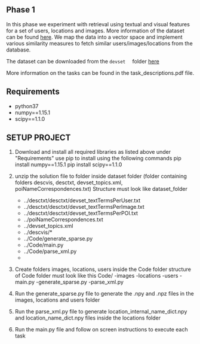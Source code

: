 Phase 1
-----------
In this phase we experiment with retrieval using textual and visual features for a set of users, locations and images. More information of the dataset can be found [here](http://skuld.cs.umass.edu/traces/mmsys/2015/paper-5/Div150Cred_readme.txt). We map the data into a vector space and implement various similarity measures to fetch similar users/images/locations from the database.

The dataset can be downloaded from the `devset	` folder [here](http://skuld.cs.umass.edu/traces/mmsys/2015/paper-5/)

More information on the tasks can be found in the task_descriptions.pdf file.

Requirements
-----------------

- python37
- numpy==1.15.1
- scipy==1.1.0

  

SETUP PROJECT
---------------------

1. Download and install all required libraries as listed above under "Requirements"
use pip to install using the following commands
pip install numpy==1.15.1
pip install scipy==1.1.0

2. unzip the solution file to folder inside dataset folder (folder containing folders descvis, desctxt, devset_topics.xml, poiNameCorrespondences.txt)
Structure must look like
dataset_folder
   - ../desctxt/desctxt/devset_textTermsPerUser.txt
   - ../desctxt/desctxt/devset_textTermsPerImage.txt
   - ../desctxt/desctxt/devset_textTermsPerPOI.txt
   - ../poiNameCorrespondences.txt
   - ../devset_topics.xml
   - ../descvis/*
   - ../Code/generate_sparse.py
   - ../Code/main.py
   - ../Code/parse_xml.py
   - 
3. Create folders images, locations, users inside the Code folder
structure of Code folder must look like this
Code/
-images
-locations
-users
-main.py
-generate_sparse.py
-parse_xml.py  

4. Run the generate_sparse.py file to generate the .npy and .npz files in the images, locations and users folder
 
5. Run the parse_xml.py file to generate location_internal_name_dict.npy and location_name_dict.npy files inside the locations folder

6. Run the main.py file and follow on screen instructions to execute each task